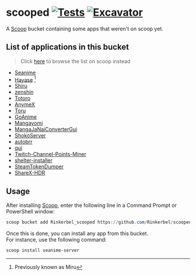 # scooped [![Tests](https://github.com/Rinkerbel/scooped/actions/workflows/ci.yml/badge.svg)](https://github.com/Rinkerbel/scooped/actions/workflows/ci.yml) [![Excavator](https://github.com/Rinkerbel/scooped/actions/workflows/excavator.yml/badge.svg)](https://github.com/Rinkerbel/scooped/actions/workflows/excavator.yml)

A [Scoop](https://scoop.sh) bucket containing some apps that weren't on scoop yet.

## List of applications in this bucket

> Click [here](https://scoop.sh/#/apps?q=%22https%3A%2F%2Fgithub.com%2FRinkerbel%2Fscooped%22&o=false) to browse the list on scoop instead
- [Seanime](https://github.com/5rahim/seanime)
- [Hayase](https://github.com/hayase-app/ui) [^1]
- [Shiru](https://github.com/rockinchaos/shiru)
- [zenshin](https://github.com/hitarth-gg/zenshin)
- [Totoro](https://github.com/insomniachi/Totoro)
- [AnymeX](https://github.com/RyanYuuki/AnymeX)
- [Toru](https://github.com/sweetbbak/toru)
- [GoAnime](https://github.com/alvarorichard/GoAnime)
- [Mangayomi](https://github.com/kodjodevf/mangayomi)
- [MangaJaNaiConverterGui](https://github.com/the-database/MangaJaNaiConverterGui)
- [ShokoServer](https://github.com/ShokoAnime/ShokoServer)
- [autobrr](https://github.com/autobrr/autobrr)
- [qui](https://github.com/autobrr/qui)
- [Twitch-Channel-Points-Miner](https://github.com/rdavydov/Twitch-Channel-Points-Miner-v2)
- [shelter-installer](https://github.com/uwu/shelter-installer)
- [SteamTokenDumper](https://github.com/SteamDatabase/SteamTokenDumper)
- [ShareX-HDR](https://github.com/GotoFinal/ShareX-HDR)

[^1]: Previously known as Miru

## Usage

After installing [Scoop](https://scoop.sh/), enter the following line in a
Command Prompt or PowerShell window:

```powershell
scoop bucket add Rinkerbel_scooped https://github.com/Rinkerbel/scooped
```

Once this is done, you can install any app from this bucket.\
For instance, use the following command:

```powershell
scoop install seanime-server
```
